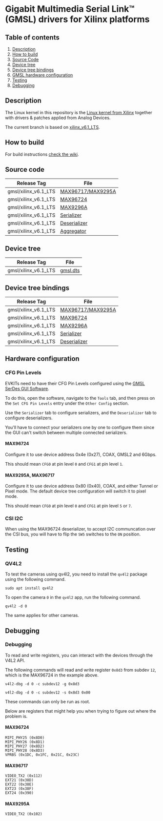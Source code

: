 # Gigabit Multimedia Serial Link™ (GMSL) drivers for Xilinx platforms
## Table of contents
1. [Description](#description)
2. [How to build](#how-to-build)
3. [Source Code](#source-code)
4. [Device tree](#device-tree)
5. [Device tree bindings](#device-tree-bindings)
6. [GMSL hardware configuration](#hardware-configuration)
7. [Testing](#testing)
8. [Debugging](#debugging)

## Description

The Linux kernel in this repository is the [Linux kernel from Xilinx](https://github.com/Xilinx/linux-xlnx) together with drivers & patches applied from Analog Devices.

The current branch is based on [xilinx_v6.1_LTS](https://github.com/Xilinx/linux-xlnx/tree/xlnx_rebase_v6.1_LTS).

## How to build

For build instructions [check the wiki](https://wiki.analog.com/resources/tools-software/linux-drivers-all#building_the_adi_linux_kernel).

## Source code

| Release Tag   	      | File                          	|
|---------------------	| ------------------------------	|
| gmsl/xilinx_v6.1_LTS 	| [MAX96717/MAX9295A][source-0] 	|
| gmsl/xilinx_v6.1_LTS 	| [MAX96724][source-1]          	|
| gmsl/xilinx_v6.1_LTS 	| [MAX9296A][source-2]          	|
| gmsl/xilinx_v6.1_LTS 	| [Serializer][source-3]        	|
| gmsl/xilinx_v6.1_LTS 	| [Deserializer][source-4]      	|
| gmsl/xilinx_v6.1_LTS 	| [Aggregator][source-5]        	|

[source-0]: https://github.com/analogdevicesinc/linux/blob/gmsl/xilinx_v6.1_LTS/drivers/media/i2c/maxim-serdes/max96717.c
[source-1]: https://github.com/analogdevicesinc/linux/blob/gmsl/xilinx_v6.1_LTS/drivers/media/i2c/maxim-serdes/max96724.c
[source-2]: https://github.com/analogdevicesinc/linux/blob/gmsl/xilinx_v6.1_LTS/drivers/media/i2c/maxim-serdes/max9296a.c
[source-3]: https://github.com/analogdevicesinc/linux/blob/gmsl/xilinx_v6.1_LTS/drivers/media/i2c/maxim-serdes/max_ser.c
[source-4]: https://github.com/analogdevicesinc/linux/blob/gmsl/xilinx_v6.1_LTS/drivers/media/i2c/maxim-serdes/max_des.c
[source-5]: https://github.com/analogdevicesinc/linux/blob/gmsl/xilinx_v6.1_LTS/drivers/media/i2c/maxim-serdes/max_aggregator.c

## Device tree

| Release Tag       	| File              	|
|-------------------	| ------------------	|
| gmsl/xilinx_v6.1_LTS 	| [gmsl.dts][dtss-0] 	|

[dtss-0]: https://github.com/analogdevicesinc/linux/blob/gmsl/xilinx_v6.1_LTS/arch/arm64/boot/dts/xilinx/gmsl.dts

## Device tree bindings

| Release Tag       	| File                       	|
|-------------------	| ---------------------------	|
| gmsl/xilinx_v6.1_LTS 	| [MAX96717/MAX9295A][doc-0] 	|
| gmsl/xilinx_v6.1_LTS 	| [MAX96724][doc-1]          	|
| gmsl/xilinx_v6.1_LTS 	| [MAX9296A][doc-2]          	|
| gmsl/xilinx_v6.1_LTS 	| [Serializer][doc-3]        	|
| gmsl/xilinx_v6.1_LTS 	| [Deserializer][doc-4]      	|

[doc-0]: https://github.com/analogdevicesinc/linux/blob/gmsl/xilinx_v6.1_LTS/Documentation/devicetree/bindings/media/i2c/maxim%2Cmax96717.yaml
[doc-1]: https://github.com/analogdevicesinc/linux/blob/gmsl/xilinx_v6.1_LTS/Documentation/devicetree/bindings/media/i2c/maxim%2Cmax96724.yaml
[doc-2]: https://github.com/analogdevicesinc/linux/blob/gmsl/xilinx_v6.1_LTS/Documentation/devicetree/bindings/media/i2c/maxim%2Cmax9296a.yaml
[doc-3]: https://github.com/analogdevicesinc/linux/blob/gmsl/xilinx_v6.1_LTS/Documentation/devicetree/bindings/media/i2c/maxim-serializer.yaml
[doc-4]: https://github.com/analogdevicesinc/linux/blob/gmsl/xilinx_v6.1_LTS/Documentation/devicetree/bindings/media/i2c/maxim-deserializer.yaml


## Hardware configuration

### CFG Pin Levels

EVKITs need to have their CFG Pin Levels configured using the [GMSL SerDes GUI Software][gui-0].

To do this, open the software, navigate to the `Tools` tab, and then press on the `Set CFG Pin Levels` entry under the `Other Config` section.

Use the `Serializer` tab to configure serializers, and the `Deserializer` tab to configure deserializers.

You'll have to connect your serializers one by one to configure them since the GUI can't switch between multiple connected serializers.

[gui-0]: https://www.analog.com/en/design-center/evaluation-hardware-and-software/software/software-download.html?swpart=SFW0019760F

#### MAX96724

Configure it to use device address 0x4e (0x27), COAX, GMSL2 and 6Gbps.

This should mean `CFG0` at pin level `0` and `CFG1` at pin level `1`.

#### MAX9295A, MAX96717

Configure it to use device address 0x80 (0x40), COAX, and either Tunnel or Pixel mode. The default device tree configuration will switch it to pixel mode.

This should mean `CFG0` at pin level `0` and `CFG1` at pin level `5` or `7`.

### CSI I2C

When using the MAX96724 deserializer, to accept I2C communcation over the CSI bus, you will have to flip the `SW5` switches to the `ON` position.

## Testing
### QV4L2

To test the cameras using qv4l2, you need to install the `qv4l2` package using the following command.

`sudo apt install qv4l2`

To open the camera `0` in the `qv4l2` app, run the following command.

`qv4l2 -d 0`

The same applies for other cameras.

## Debugging

### Debugging

To read and write registers, you can interact with the devices through the V4L2 API.

The following commands will read and write register `0x8d3` from subdev `12`, which is the MAX96724 in the example above.

`v4l2-dbg -d 0 -c subdev12 -g 0x8d3`

`v4l2-dbg -d 0 -c subdev12 -s 0x8d3 0x00`

These commands can only be run as root.

Below are registers that might help you when trying to figure out where the problem is.

#### MAX96724

```
MIPI_PHY25 (0x8D0)
MIPI_PHY26 (0x8D1)
MIPI_PHY27 (0x8D2)
MIPI_PHY28 (0x8D3)
VPRBS (0x1DC, 0x1FC, 0x21C, 0x23C)
```

#### MAX96717

```
VIDEO_TX2 (0x112)
EXT21 (0x38D)
EXT22 (0x38E)
EXT23 (0x38F)
EXT24 (0x390)
```

#### MAX9295A

```
VIDEO_TX2 (0x102)
```
